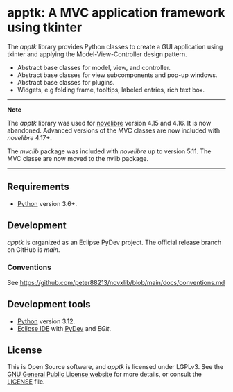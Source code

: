 # apptk: A MVC application framework using tkinter

The *apptk* library provides Python classes to create a GUI application 
using tkinter and applying the Model-View-Controller design pattern. 

- Abstract base classes for model, view, and controller.
- Abstract base classes for view subcomponents and pop-up windows.
- Abstract base classes for plugins.
- Widgets, e.g folding frame, tooltips, labeled entries, rich text box.

---

**Note**

The *apptk* library was used for [novelibre](https://github.com/peter88213/novelibre) 
version 4.15 and 4.16. It is now abandoned.
Advanced versions of the MVC classes are now included with *novelibre* 4.17+.

The *mvclib* package was included with *novelibre* up to version 5.11. 
The MVC classe are now moved to the nvlib package. 

---

## Requirements

- [Python](https://www.python.org) version 3.6+.

## Development

*apptk* is organized as an Eclipse PyDev project. The official release branch on GitHub is *main*.

### Conventions

See https://github.com/peter88213/novxlib/blob/main/docs/conventions.md

## Development tools

- [Python](https://python.org) version 3.12.
- [Eclipse IDE](https://eclipse.org) with [PyDev](https://pydev.org) and *EGit*.

## License

This is Open Source software, and *apptk* is licensed under LGPLv3. See the
[GNU General Public License website](https://www.gnu.org/licenses/lgpl-3.0.en.html) for more
details, or consult the [LICENSE](https://github.com/peter88213/novxlib/blob/main/LICENSE) file.
